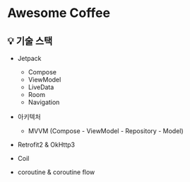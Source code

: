 # Awesome Coffee

## 💡 기술 스택

* Jetpack
  - Compose
  - ViewModel
  - LiveData
  - Room
  - Navigation

* 아키텍처
  - MVVM (Compose - ViewModel - Repository - Model)
    
* Retrofit2 & OkHttp3
* Coil
* coroutine & coroutine flow
